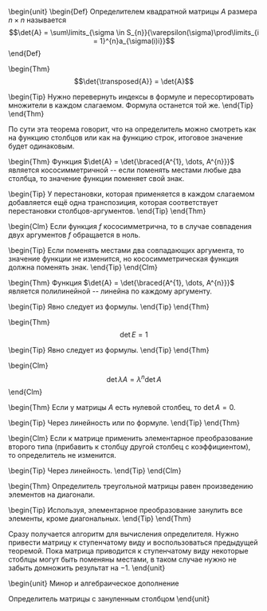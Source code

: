 \begin{unit}
\begin{Def}
Определителем квадратной матрицы $A$ размера $n \times n$ называется
$$\det{A} = \sum\limits_{\sigma \in S_{n}}{\varepsilon(\sigma)\prod\limits_{i = 1}^{n}a_{\sigma(i)i}}$$
\end{Def}

\begin{Thm}
$$\det{\transposed{A}} = \det{A}$$

\begin{Tip}
Нужно перевернуть индексы в формуле и пересортировать множители в каждом слагаемом. Формула останется той же.
\end{Tip}
\end{Thm}

По сути эта теорема говорит, что на определитель можно смотреть как на функцию столбцов или как на функцию строк,
итоговое значение будет одинаковым.

\begin{Thm}
Функция $\det{A} = \det{\braced{A^{1}, \dots, A^{n}}}$ является кососимметричной -- если поменять местами любые
два столбца, то значение функции поменяет свой знак.

\begin{Tip}
У перестановки, которая применяется в каждом слагаемом добавляется ещё одна транспозиция, которая соответствует
перестановки столбцов-аргументов.
\end{Tip}
\end{Thm}

\begin{Clm}
Если функция $f$ кососимметрична, то в случае совпадения двух аргументов $f$ обращается в ноль.

\begin{Tip}
Если поменять местами два совпадающих аргумента, то значение функции не изменится, но кососимметрическая функция
должна поменять знак.
\end{Tip}
\end{Clm}

\begin{Thm}
Функция $\det{A} = \det{\braced{A^{1}, \dots, A^{n}}}$ является полилинейной -- линейна по каждому аргументу.

\begin{Tip}
Явно следует из формулы.
\end{Tip}
\end{Thm}

\begin{Thm}
$$\det{E} = 1$$

\begin{Tip}
Явно следует из формулы.
\end{Tip}
\end{Thm}

\begin{Clm}
$$\det{\lambda A} = \lambda^{n}\det{A}$$
\end{Clm}

\begin{Thm}
Если у матрицы $A$ есть нулевой столбец, то $\det{A} = 0$.

\begin{Tip}
Через линейность или по формуле.
\end{Tip}
\end{Thm}

\begin{Clm}
Если к матрице применить элементарное преобразование второго типа
(прибавить к столбцу другой столбец с коэффициентом), то определитель не изменится.

\begin{Tip}
Через линейность.
\end{Tip}
\end{Clm}

\begin{Thm}
Определитель треугольной матрицы равен произведению элементов на диагонали.

\begin{Tip}
Используя, элементарное преобразование занулить все элементы, кроме диагональных.
\end{Tip}
\end{Thm}

Сразу получается алгоритм для вычисления определителя. Нужно привести матрицу к ступенчатому виду и
воспользоваться предыдущей теоремой. Пока матрица приводится к ступенчатому виду некоторые стоблцы могут быть
поменяны местами, в таком случае нужно не забыть домножить результат на $-1$.
\end{unit}

\begin{unit}
Минор и алгебраическое дополнение

Определитель матрицы с зануленным столбцом
\end{unit}


